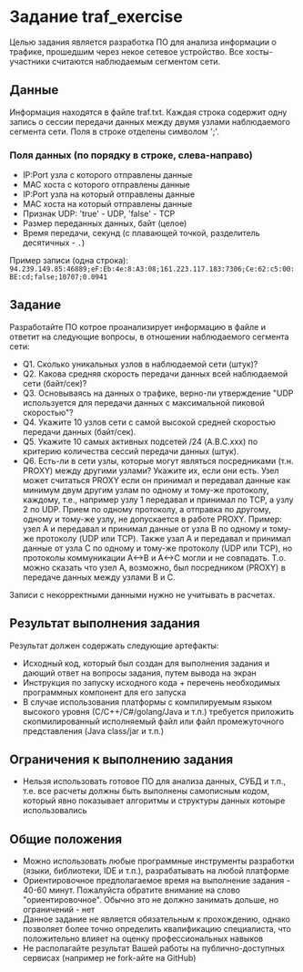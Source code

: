# Задание traf_exercise

Целью задания является разработка ПО для анализа информации о трафике, прошедшим через некое сетевое устройство. Все хосты-участники считаются наблюдаемым сегментом сети.


## Данные

Информация находятся в файле traf.txt. Каждая строка содержит одну запись о сессии передачи данных между двумя узлами наблюдаемого сегмента сети. Поля в строке отделены символом ';'.


### Поля данных (по порядку в строке, слева-направо)

- IP:Port узла с которого отправлены данные
- MAC хоста с которого отправлены данные
- IP:Port узла на который отправлены данные
- MAC хоста на который отправлены данные
- Признак UDP: 'true' - UDP, 'false' - TCP
- Размер переданных данных, байт (целое)
- Время передачи, секунд (с плавающей точкой, разделитель десятичных - `.`)

Пример записи (одна строка):
`94.239.149.85:46889;eF:Eb:4e:8:A3:08;161.223.117.183:7306;Ce:62:c5:00:BE:cd;false;10707;0.0941`


## Задание

Разработайте ПО котрое проанализирует информацию в файле и ответит на следующие вопросы, в отношении наблюдаемого сегмента сети:

- Q1. Сколько уникальных узлов в наблюдаемой сети (штук)?
- Q2. Какова средняя скорость передачи данных всей наблюдаемой сети (байт/сек)?
- Q3. Основываясь на данных о трафике, верно-ли утверждение "UDP используется для передачи данных с максимальной пиковой скоростью"?
- Q4. Укажите 10 узлов сети с самой высокой средней скоростью передачи данных (байт/сек).
- Q5. Укажите 10 самых активных подсетей /24 (A.B.C.xxx) по критерию количества сессий передачи данных (штук).
- Q6. Есть-ли в сети узлы, которые могут являться посредниками (т.н. PROXY) между другими узлами? Укажите их, если они есть. Узел может считаться PROXY если он принимал и передавал данные как минимум двум другим узлам по одному и тому-же протоколу, каждому, т.е., например узлу 1 передавал и принимал по TCP, а узлу 2 по UDP. Прием по одному протоколу, а отправка по другому, одному и тому-же узлу, не допускается в работе PROXY. Пример: узел А и передавал и принимал данные от узла В по одному и тому-же протоколу (UDP или TCP). Также узал А и передавал и принимал данные от узла С по одному и тому-же протоколу (UDP или TCP), но протоколы коммуникации А<->В и A<->C могли и не совпадать. Т.о. можно сказать что узел A, возможно, был посредником (PROXY) в передаче данных между узлами В и С.

Записи с некорректными данными нужно не учитывать в расчетах.


## Результат выполнения задания

Результат должен содержать следующие артефакты:

- Исходный код, который был создан для выполнения задания и дающий ответ на вопросы задания, путем вывода на экран
- Инструкция по запуску исходного кода + перечень необходимых программных компонент для его запуска
- В случае использования платформы с компилируемым языком высокого уровня (С/C++/C#/golang/Java и т.п.) требуется приложить скопмилированный исполняемый файл или файл промежуточного представления (Java class/jar и т.п.)


## Ограничения к выполнению задания

- Нельзя использовать готовое ПО для анализа данных, СУБД и т.п., т.е. все расчеты должны быть выполнены самописным кодом, который явно показывает алгоритмы и структуры данных котоыре использовались


## Общие положения

- Можно использовать любые программные инструменты разработки (языки, библиотеки, IDE и т.п.), разрабатывать на любой платформе
- Ориентировочное предполагаемое время на выполнение задания - 40-60 минут. Пожалуйста обратите внимание на слово "ориентировочное". Обычно это не должно занимать дольше, но ограничений - нет
- Данное задание не является обязательным к прохождению, однако позволяет более точно определить квалификацию специалиста, что положительно влияет на оценку профессиональных навыков
- Не располагайте результат Вашей работы на публично-доступных сервисах (например не fork-айте на GitHub)
